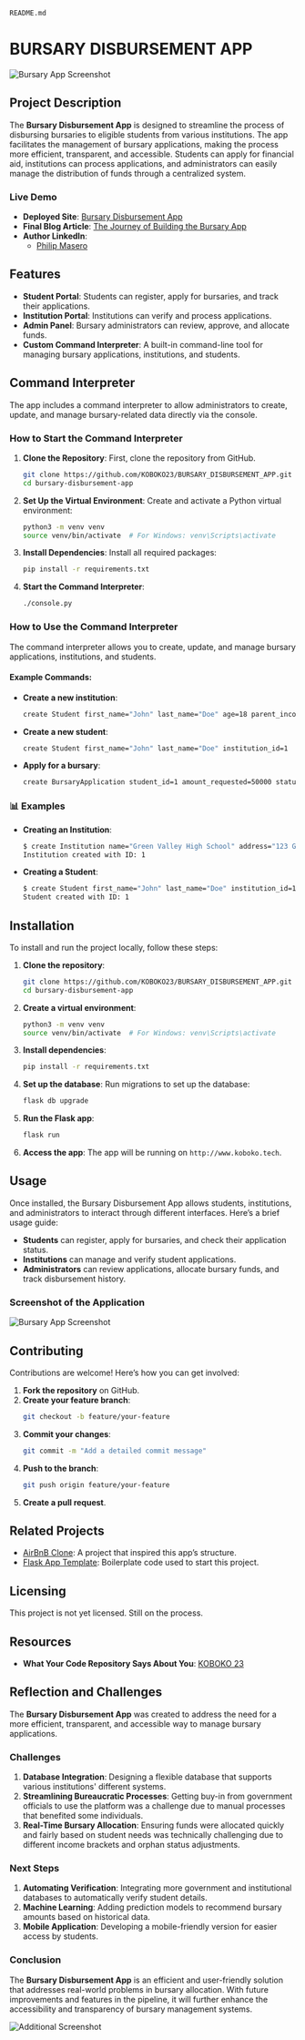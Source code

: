 `README.md`

# BURSARY DISBURSEMENT APP

![Bursary App Screenshot](web_static/images/BUDA_logo.png)

## Project Description

The **Bursary Disbursement App** is designed to streamline the process of disbursing bursaries to eligible students from various institutions. The app facilitates the management of bursary applications, making the process more efficient, transparent, and accessible. Students can apply for financial aid, institutions can process applications, and administrators can easily manage the distribution of funds through a centralized system.

### Live Demo
- **Deployed Site**: [Bursary Disbursement App](https://your-deployed-site-link.com)
- **Final Blog Article**: [The Journey of Building the Bursary App](https://your-blog-link.com)
- **Author LinkedIn**: 
    - [Philip Masero](https://www.linkedin.com/in/engineerphil/)

## Features
- **Student Portal**: Students can register, apply for bursaries, and track their applications.
- **Institution Portal**: Institutions can verify and process applications.
- **Admin Panel**: Bursary administrators can review, approve, and allocate funds.
- **Custom Command Interpreter**: A built-in command-line tool for managing bursary applications, institutions, and students.

## Command Interpreter

The app includes a command interpreter to allow administrators to create, update, and manage bursary-related data directly via the console.

### How to Start the Command Interpreter

1. **Clone the Repository**: First, clone the repository from GitHub.
   ```bash
   git clone https://github.com/KOBOKO23/BURSARY_DISBURSEMENT_APP.git
   cd bursary-disbursement-app
   ```

2. **Set Up the Virtual Environment**:
   Create and activate a Python virtual environment:
   ```bash
   python3 -m venv venv
   source venv/bin/activate  # For Windows: venv\Scripts\activate
   ```

3. **Install Dependencies**:
   Install all required packages:
   ```bash
   pip install -r requirements.txt
   ```

4. **Start the Command Interpreter**:
   ```bash
   ./console.py
   ```

### How to Use the Command Interpreter

The command interpreter allows you to create, update, and manage bursary applications, institutions, and students.

#### Example Commands:

- **Create a new institution**:
   ```bash
   create Student first_name="John" last_name="Doe" age=18 parent_income=5000 constituency="Green Valley" status="orphan"
   ```

- **Create a new student**:
   ```bash
   create Student first_name="John" last_name="Doe" institution_id=1
   ```

- **Apply for a bursary**:
   ```bash
   create BursaryApplication student_id=1 amount_requested=50000 status="Pending"
   ```

### 📊 Examples
- **Creating an Institution**:
   ```bash
   $ create Institution name="Green Valley High School" address="123 Green Valley Road" contact="0712345678"
   Institution created with ID: 1
   ```

- **Creating a Student**:
   ```bash
   $ create Student first_name="John" last_name="Doe" institution_id=1
   Student created with ID: 1
   ```

## Installation

To install and run the project locally, follow these steps:

1. **Clone the repository**:
   ```bash
   git clone https://github.com/KOBOKO23/BURSARY_DISBURSEMENT_APP.git
   cd bursary-disbursement-app
   ```

2. **Create a virtual environment**:
   ```bash
   python3 -m venv venv
   source venv/bin/activate  # For Windows: venv\Scripts\activate
   ```

3. **Install dependencies**:
   ```bash
   pip install -r requirements.txt
   ```

4. **Set up the database**:
   Run migrations to set up the database:
   ```bash
   flask db upgrade
   ```

5. **Run the Flask app**:
   ```bash
   flask run
   ```

6. **Access the app**:
   The app will be running on `http://www.koboko.tech`.

## Usage

Once installed, the Bursary Disbursement App allows students, institutions, and administrators to interact through different interfaces. Here’s a brief usage guide:

- **Students** can register, apply for bursaries, and check their application status.
- **Institutions** can manage and verify student applications.
- **Administrators** can review applications, allocate bursary funds, and track disbursement history.

### Screenshot of the Application

![Bursary App Screenshot](web_static/images/BUDA_APP.png)

## Contributing

Contributions are welcome! Here’s how you can get involved:

1. **Fork the repository** on GitHub.
2. **Create your feature branch**: 
   ```bash
   git checkout -b feature/your-feature
   ```
3. **Commit your changes**: 
   ```bash
   git commit -m "Add a detailed commit message"
   ```
4. **Push to the branch**: 
   ```bash
   git push origin feature/your-feature
   ```
5. **Create a pull request**.

## Related Projects

- [AirBnB Clone](https://github.com/yourusername/AirBnB_clone): A project that inspired this app’s structure.
- [Flask App Template](https://github.com/yourusername/Flask_Template): Boilerplate code used to start this project.

## Licensing

This project is not yet licensed. Still on the process.

## Resources

- **What Your Code Repository Says About You**: [KOBOKO 23](https://github.com/KOBOKO23)

## Reflection and Challenges

The **Bursary Disbursement App** was created to address the need for a more efficient, transparent, and accessible way to manage bursary applications. 

### Challenges
1. **Database Integration**: Designing a flexible database that supports various institutions' different systems.
2. **Streamlining Bureaucratic Processes**: Getting buy-in from government officials to use the platform was a challenge due to manual processes that benefited some individuals.
3. **Real-Time Bursary Allocation**: Ensuring funds were allocated quickly and fairly based on student needs was technically challenging due to different income brackets and orphan status adjustments.

### Next Steps
1. **Automating Verification**: Integrating more government and institutional databases to automatically verify student details.
2. **Machine Learning**: Adding prediction models to recommend bursary amounts based on historical data.
3. **Mobile Application**: Developing a mobile-friendly version for easier access by students.

### Conclusion

The **Bursary Disbursement App** is an efficient and user-friendly solution that addresses real-world problems in bursary allocation. With future improvements and features in the pipeline, it will further enhance the accessibility and transparency of bursary management systems.

![Additional Screenshot](./images/additional-screenshot.png)
```

